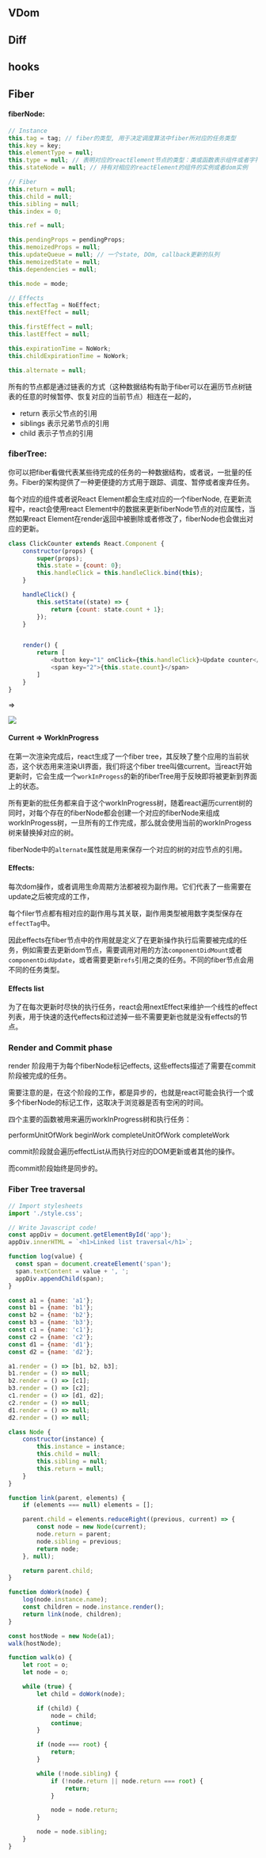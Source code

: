 ## VDom
## Diff
## hooks

## Fiber


#### fiberNode: 

```js
// Instance
this.tag = tag; // fiber的类型, 用于决定调度算法中fiber所对应的任务类型
this.key = key;
this.elementType = null;
this.type = null; // 表明对应的reactElement节点的类型：类或函数表示组件或者字符串表示dom组件
this.stateNode = null; // 持有对相应的reactElement的组件的实例或者dom实例

// Fiber
this.return = null;
this.child = null;
this.sibling = null;
this.index = 0;

this.ref = null;

this.pendingProps = pendingProps;
this.memoizedProps = null;
this.updateQueue = null; // 一个state, DOm, callback更新的队列
this.memoizedState = null;
this.dependencies = null;

this.mode = mode;

// Effects
this.effectTag = NoEffect;
this.nextEffect = null;

this.firstEffect = null;
this.lastEffect = null;

this.expirationTime = NoWork;
this.childExpirationTime = NoWork;

this.alternate = null;
```

所有的节点都是通过链表的方式（这种数据结构有助于fiber可以在遍历节点树链表的任意的时候暂停、恢复对应的当前节点）相连在一起的，

- return 表示父节点的引用
- siblings 表示兄弟节点的引用
- child 表示子节点的引用

### fiberTree: 

你可以把fiber看做代表某些待完成的任务的一种数据结构，或者说，一批量的任务。Fiber的架构提供了一种更便捷的方式用于跟踪、调度、暂停或者废弃任务。

每个对应的组件或者说React Element都会生成对应的一个fiberNode, 在更新流程中，react会使用react Element中的数据来更新fiberNode节点的对应属性，当然如果react Element在render返回中被删除或者修改了，fiberNode也会做出对应的更新。

```js
class ClickCounter extends React.Component {
    constructor(props) {
        super(props);
        this.state = {count: 0};
        this.handleClick = this.handleClick.bind(this);
    }

    handleClick() {
        this.setState((state) => {
            return {count: state.count + 1};
        });
    }


    render() {
        return [
            <button key="1" onClick={this.handleClick}>Update counter</button>,
            <span key="2">{this.state.count}</span>
        ]
    }
}
```

=>

![](https://miro.medium.com/max/694/1*cLqBZRht7RgR9enHet_0fQ.png)


#### Current => WorkInProgress

在第一次渲染完成后，react生成了一个fiber tree，其反映了整个应用的当前状态，这个状态用来渲染UI界面，我们将这个fiber tree叫做current。当react开始更新时，它会生成一个`workInProgess`的新的fiberTree用于反映即将被更新到界面上的状态。

所有更新的批任务都来自于这个workInProgress树，随着react遍历current树的同时，对每个存在的fiberNode都会创建一个对应的fiberNode来组成workInProgess树，一旦所有的工作完成，那么就会使用当前的workInProgess树来替换掉对应的树。

fiberNode中的`alternate`属性就是用来保存一个对应的树的对应节点的引用。

#### Effects: 

每次dom操作，或者调用生命周期方法都被视为副作用。它们代表了一些需要在update之后被完成的工作，

每个filer节点都有相对应的副作用与其关联，副作用类型被用数字类型保存在`effectTag`中。

因此effects在fiber节点中的作用就是定义了在更新操作执行后需要被完成的任务，例如需要去更新dom节点，需要调用对用的方法`componentDidMount`或者`componentDidUpdate`，或者需要更新`refs`引用之类的任务。不同的fiber节点会用不同的任务类型。

#### Effects list

为了在每次更新时尽快的执行任务，react会用nextEffect来维护一个线性的effect列表，用于快速的迭代effects和过滤掉一些不需要更新也就是没有effects的节点。


### Render and Commit phase


render 阶段用于为每个fiberNode标记effects, 这些effects描述了需要在commit阶段被完成的任务。

需要注意的是，在这个阶段的工作，都是异步的，也就是react可能会执行一个或多个fiberNode的标记工作，这取决于浏览器是否有空闲的时间。

四个主要的函数被用来遍历workInProgress树和执行任务：

performUnitOfWork
beginWork
completeUnitOfWork
completeWork

commit阶段就会遍历effectList从而执行对应的DOM更新或者其他的操作。

而commit阶段始终是同步的。

### Fiber Tree traversal

```js
// Import stylesheets
import './style.css';

// Write Javascript code!
const appDiv = document.getElementById('app');
appDiv.innerHTML = `<h1>Linked list traversal</h1>`;

function log(value) {
  const span = document.createElement('span');
  span.textContent = value + ', ';
  appDiv.appendChild(span);
}

const a1 = {name: 'a1'};
const b1 = {name: 'b1'};
const b2 = {name: 'b2'};
const b3 = {name: 'b3'};
const c1 = {name: 'c1'};
const c2 = {name: 'c2'};
const d1 = {name: 'd1'};
const d2 = {name: 'd2'};

a1.render = () => [b1, b2, b3];
b1.render = () => null;
b2.render = () => [c1];
b3.render = () => [c2];
c1.render = () => [d1, d2];
c2.render = () => null;
d1.render = () => null;
d2.render = () => null;

class Node {
    constructor(instance) {
        this.instance = instance;
        this.child = null;
        this.sibling = null;
        this.return = null;
    }
}

function link(parent, elements) {
    if (elements === null) elements = [];

    parent.child = elements.reduceRight((previous, current) => {
        const node = new Node(current);
        node.return = parent;
        node.sibling = previous;
        return node;
    }, null);

    return parent.child;
}

function doWork(node) {
    log(node.instance.name);
    const children = node.instance.render();
    return link(node, children);
}

const hostNode = new Node(a1);
walk(hostNode);

function walk(o) {
    let root = o;
    let node = o;

    while (true) {
        let child = doWork(node);

        if (child) {
            node = child;
            continue;
        }

        if (node === root) {
            return;
        }

        while (!node.sibling) {
            if (!node.return || node.return === root) {
                return;
            }

            node = node.return;
        }

        node = node.sibling;
    }
}
```

[](https://medium.com/react-in-depth/in-depth-explanation-of-state-and-props-update-in-react-51ab94563311)





























